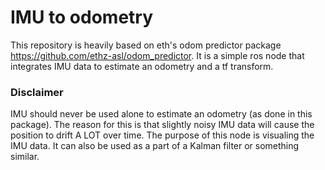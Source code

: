 IMU to odometry
===============


This repository is heavily based on eth's odom predictor package https://github.com/ethz-asl/odom_predictor. It is 
a simple ros node that integrates IMU data to estimate an odometry and a tf transform. 

### Disclaimer
IMU should never be used alone to estimate an odometry (as done in this package). The reason for this is that slightly noisy IMU data will cause the position to drift A LOT over time. The purpose of this node is visualing the IMU data. It can also be used as a part of a Kalman filter or something similar. 
